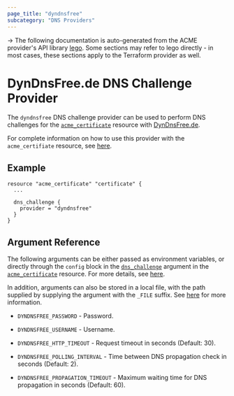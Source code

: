 ```yaml
---
page_title: "dyndnsfree"
subcategory: "DNS Providers"
---
```


-> The following documentation is auto-generated from the ACME
provider's API library [lego](https://go-acme.github.io/lego/).  Some
sections may refer to lego directly - in most cases, these sections
apply to the Terraform provider as well.

# DynDnsFree.de DNS Challenge Provider

The `dyndnsfree` DNS challenge provider can be used to perform DNS challenges for
the [`acme_certificate`][resource-acme-certificate] resource with
[DynDnsFree.de](https://www.dyndnsfree.de).

[resource-acme-certificate]: ../resources/certificate.md

For complete information on how to use this provider with the `acme_certifiate`
resource, see [here][resource-acme-certificate-dns-challenges].

[resource-acme-certificate-dns-challenges]: ../resources/certificate.md#using-dns-challenges

## Example

```hcl
resource "acme_certificate" "certificate" {
  ...

  dns_challenge {
    provider = "dyndnsfree"
  }
}
```
## Argument Reference

The following arguments can be either passed as environment variables, or
directly through the `config` block in the
[`dns_challenge`][resource-acme-certificate-dns-challenge-arg] argument in the
[`acme_certificate`][resource-acme-certificate] resource. For more details, see
[here][resource-acme-certificate-dns-challenges].

[resource-acme-certificate-dns-challenge-arg]: ../resources/certificate.md#dns_challenge

In addition, arguments can also be stored in a local file, with the path
supplied by supplying the argument with the `_FILE` suffix. See
[here][acme-certificate-file-arg-example] for more information.

[acme-certificate-file-arg-example]: ../resources/certificate.md#using-variable-files-for-provider-arguments

* `DYNDNSFREE_PASSWORD` - Password.
* `DYNDNSFREE_USERNAME` - Username.

* `DYNDNSFREE_HTTP_TIMEOUT` - Request timeout in seconds (Default: 30).
* `DYNDNSFREE_POLLING_INTERVAL` - Time between DNS propagation check in seconds (Default: 2).
* `DYNDNSFREE_PROPAGATION_TIMEOUT` - Maximum waiting time for DNS propagation in seconds (Default: 60).



